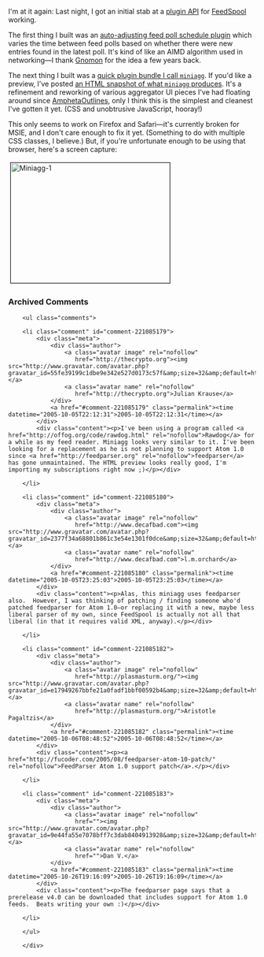 I'm at it again:  Last night, I got an initial stab at a [plugin API][api] for [FeedSpool][fs] working.

The first thing I built was an [auto-adjusting feed poll schedule plugin][vary] which varies the time between feed polls based on whether there were new entries found in the latest poll.  It's kind of like an AIMD algorithm used in networking—I thank [Gnomon][g] for the idea a few years back.

The next thing I built was a [quick plugin bundle I call `miniagg`][mini].  If you'd like a preview, I've posted [an HTML snapshot of what `miniagg` produces][mini_preview].  It's a refinement and reworking of various aggregator UI pieces I've had floating around since [AmphetaOutlines][amph], only I think this is the simplest and cleanest I've gotten it yet.  (CSS and unobtrusive JavaScript, hooray!)

This only seems to work on Firefox and Safari—it's currently broken for MSIE, and I don't care enough to fix it yet.  (Something to do with multiple CSS classes, I believe.)  But, if you're unfortunate enough to be using that browser, here's a screen capture:  

<a href="http://www.decafbad.com/blog_attachments/miniagg-1.jpg" onclick="window.open('http://www.decafbad.com/blog_attachments/miniagg-1.jpg','popup','width=984,height=742,scrollbars=no,resizable=yes,toolbar=no,directories=no,location=no,menubar=no,status=yes,left=0,top=0');return false"><img src="http://www.decafbad.com/blog_attachments/miniagg-1-tm.jpg" height="244" width="324" border="1" hspace="4" vspace="4" alt="Miniagg-1" /></a>

[g]: http://decafbad.com/blog/2003/09/29/dynamic-polling-freq-too#comment-1061
[amph]: http://decafbad.com/trac/wiki/AmphetaOutlines
[vary]: http://decafbad.com/trac/browser/trunk/feedspool/plugins/poll_schedule_vary.py
[api]: http://decafbad.com/trac/wiki/FeedSpool/Plugins
[fs]: http://decafbad.com/trac/wiki/FeedSpool
[mini]: http://decafbad.com/trac/browser/trunk/feedspool/plugins/miniagg/
[mini_preview]: http://decafbad.com/2005/10/miniagg/news-20051005-152956.html

<div id="comments" class="comments archived-comments">
            <h3>Archived Comments</h3>
            
        <ul class="comments">
            
        <li class="comment" id="comment-221085179">
            <div class="meta">
                <div class="author">
                    <a class="avatar image" rel="nofollow" 
                       href="http://thecrypto.org"><img src="http://www.gravatar.com/avatar.php?gravatar_id=55fe39199c1dbe9e342e527d0173c57f&amp;size=32&amp;default=http://mediacdn.disqus.com/1320279820/images/noavatar32.png"/></a>
                    <a class="avatar name" rel="nofollow" 
                       href="http://thecrypto.org">Julian Krause</a>
                </div>
                <a href="#comment-221085179" class="permalink"><time datetime="2005-10-05T22:12:31">2005-10-05T22:12:31</time></a>
            </div>
            <div class="content"><p>I've been using a program called <a href="http://offog.org/code/rawdog.html" rel="nofollow">Rawdog</a> for a while as my feed reader. Miniagg looks very similar to it. I've been looking for a replacement as he is not planning to support Atom 1.0 since <a href="http://feedparser.org" rel="nofollow">feedparser</a> has gone unmaintained. The HTML preview looks really good, I'm importing my subscriptions right now ;)</p></div>
            
        </li>
    
        <li class="comment" id="comment-221085180">
            <div class="meta">
                <div class="author">
                    <a class="avatar image" rel="nofollow" 
                       href="http://www.decafbad.com"><img src="http://www.gravatar.com/avatar.php?gravatar_id=2377f34a68801b861c3e54e1301f0dce&amp;size=32&amp;default=http://mediacdn.disqus.com/1320279820/images/noavatar32.png"/></a>
                    <a class="avatar name" rel="nofollow" 
                       href="http://www.decafbad.com">l.m.orchard</a>
                </div>
                <a href="#comment-221085180" class="permalink"><time datetime="2005-10-05T23:25:03">2005-10-05T23:25:03</time></a>
            </div>
            <div class="content"><p>Alas, this miniagg uses feedparser also.  However, I was thinking of patching / finding someone who'd patched feedparser for Atom 1.0—or replacing it with a new, maybe less liberal parser of my own, since FeedSpool is actually not all that liberal (in that it requires valid XML, anyway).</p></div>
            
        </li>
    
        <li class="comment" id="comment-221085182">
            <div class="meta">
                <div class="author">
                    <a class="avatar image" rel="nofollow" 
                       href="http://plasmasturm.org/"><img src="http://www.gravatar.com/avatar.php?gravatar_id=e17949267bbfe21a0fadf1bbf00592b4&amp;size=32&amp;default=http://mediacdn.disqus.com/1320279820/images/noavatar32.png"/></a>
                    <a class="avatar name" rel="nofollow" 
                       href="http://plasmasturm.org/">Aristotle Pagaltzis</a>
                </div>
                <a href="#comment-221085182" class="permalink"><time datetime="2005-10-06T08:48:52">2005-10-06T08:48:52</time></a>
            </div>
            <div class="content"><p><a href="http://fucoder.com/2005/08/feedparser-atom-10-patch/" rel="nofollow">FeedParser Atom 1.0 support patch</a>.</p></div>
            
        </li>
    
        <li class="comment" id="comment-221085183">
            <div class="meta">
                <div class="author">
                    <a class="avatar image" rel="nofollow" 
                       href=""><img src="http://www.gravatar.com/avatar.php?gravatar_id=9e44fa55e7078bff7c3dab8404913928&amp;size=32&amp;default=http://mediacdn.disqus.com/1320279820/images/noavatar32.png"/></a>
                    <a class="avatar name" rel="nofollow" 
                       href="">Dan V.</a>
                </div>
                <a href="#comment-221085183" class="permalink"><time datetime="2005-10-26T19:16:09">2005-10-26T19:16:09</time></a>
            </div>
            <div class="content"><p>The feedparser page says that a prerelease v4.0 can be downloaded that includes support for Atom 1.0 feeds.  Beats writing your own :)</p></div>
            
        </li>
    
        </ul>
    
        </div>
    